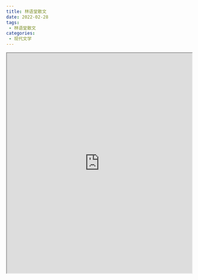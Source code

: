 ```yaml
---
title: 林语堂散文
date: 2022-02-28
tags:
 - 林语堂散文
categories:
 - 现代文学
---
```




<iframe src="http://localhost:8080/pdf/web/viewer.html?file=https://vkceyugu.cdn.bspapp.com/VKCEYUGU-e9075d72-0451-48df-afe1-d46932ae4554/16f89671-1c92-44fa-b8ac-39f4ad0fa1af.pdf" width="100%" height="600px"></iframe>